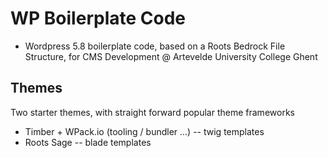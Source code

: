# WP Boilerplate Code

- Wordpress 5.8 boilerplate code, based on a Roots Bedrock File Structure, for CMS Development @ Artevelde University College Ghent

## Themes

Two starter themes, with straight forward popular theme frameworks

- Timber + WPack.io (tooling / bundler ...)
  -- twig templates
- Roots Sage
  -- blade templates
